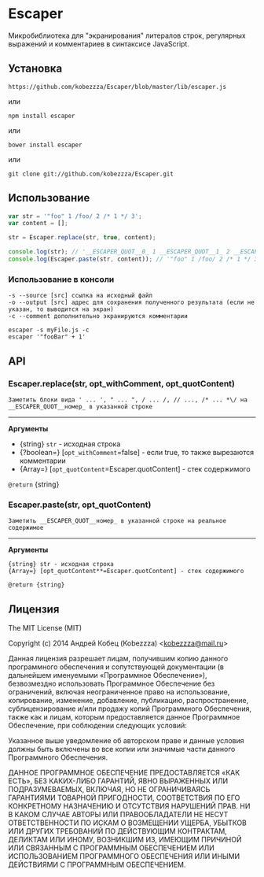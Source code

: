 # Escaper

Микробиблиотека для "экранирования" литералов строк, регулярных выражений и комментариев в синтаксисе JavaScript.

## Установка

	https://github.com/kobezzza/Escaper/blob/master/lib/escaper.js

или

	npm install escaper

или

	bower install escaper

или

	git clone git://github.com/kobezzza/Escaper.git

## Использование

```js
var str = '"foo" 1 /foo/ 2 /* 1 */ 3';
var content = [];

str = Escaper.replace(str, true, content);

console.log(str); // '__ESCAPER_QUOT__0_ 1 __ESCAPER_QUOT__1_ 2 __ESCAPER_QUOT__2_ 3'
console.log(Escaper.paste(str, content)); // '"foo" 1 /foo/ 2 /* 1 */ 3'
```

### Использование в консоли

	-s --source [src] ссылка на исходный файл
	-o --output [src] адрес для сохранения полученного результата (если не указан, то выводится на экран)
	-c --comment дополнительно экранируются комментарии

	escaper -s myFile.js -c
	escaper '"fooBar" + 1'

## API

### Escaper.replace(str, opt_withComment, opt_quotContent)

	Заметить блоки вида ' ... ', " ... ", / ... /, // ..., /* ... *\/ на
	__ESCAPER_QUOT__номер_ в указанной строке

---

**Аргументы**

* {string} `str` - исходная строка
* {?boolean=} [`opt_withComment`=false] - если true, то также вырезаются комментарии
* {Array=} [`opt_quotContent`=Escaper.quotContent] - стек содержимого
	
`@return` {string}

### Escaper.paste(str, opt_quotContent)

	Заметить __ESCAPER_QUOT__номер_ в указанной строке на реальное содержимое

---

**Аргументы**

	{string} str - исходная строка
	{Array=} [opt_quotContent**=Escaper.quotContent] - стек содержимого

	@return {string}

## Лицензия

The MIT License (MIT)

Copyright (c) 2014 Андрей Кобец (Kobezzza) <<kobezzza@mail.ru>>

Данная лицензия разрешает лицам, получившим копию данного программного обеспечения и
сопутствующей документации (в дальнейшем именуемыми «Программное Обеспечение»),
безвозмездно использовать Программное Обеспечение без ограничений, включая неограниченное право на использование,
копирование, изменение, добавление, публикацию, распространение, сублицензирование и/или
продажу копий Программного Обеспечения, также как и лицам, которым предоставляется данное
Программное Обеспечение, при соблюдении следующих условий:

Указанное выше уведомление об авторском праве и данные условия должны быть включены во все копии или
значимые части данного Программного Обеспечения.

ДАННОЕ ПРОГРАММНОЕ ОБЕСПЕЧЕНИЕ ПРЕДОСТАВЛЯЕТСЯ «КАК ЕСТЬ», БЕЗ КАКИХ-ЛИБО ГАРАНТИЙ, ЯВНО ВЫРАЖЕННЫХ ИЛИ ПОДРАЗУМЕВАЕМЫХ,
ВКЛЮЧАЯ, НО НЕ ОГРАНИЧИВАЯСЬ ГАРАНТИЯМИ ТОВАРНОЙ ПРИГОДНОСТИ, СООТВЕТСТВИЯ ПО ЕГО КОНКРЕТНОМУ НАЗНАЧЕНИЮ И
ОТСУТСТВИЯ НАРУШЕНИЙ ПРАВ. НИ В КАКОМ СЛУЧАЕ АВТОРЫ ИЛИ ПРАВООБЛАДАТЕЛИ НЕ НЕСУТ ОТВЕТСТВЕННОСТИ ПО ИСКАМ О
ВОЗМЕЩЕНИИ УЩЕРБА, УБЫТКОВ ИЛИ ДРУГИХ ТРЕБОВАНИЙ ПО ДЕЙСТВУЮЩИМ КОНТРАКТАМ, ДЕЛИКТАМ ИЛИ ИНОМУ, ВОЗНИКШИМ ИЗ,
ИМЕЮЩИМ ПРИЧИНОЙ ИЛИ СВЯЗАННЫМ С ПРОГРАММНЫМ ОБЕСПЕЧЕНИЕМ ИЛИ ИСПОЛЬЗОВАНИЕМ ПРОГРАММНОГО ОБЕСПЕЧЕНИЯ ИЛИ
ИНЫМИ ДЕЙСТВИЯМИ С ПРОГРАММНЫМ ОБЕСПЕЧЕНИЕМ.